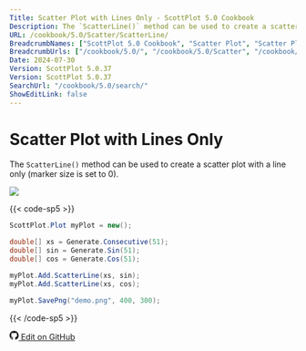 ```yaml
---
Title: Scatter Plot with Lines Only - ScottPlot 5.0 Cookbook
Description: The `ScatterLine()` method can be used to create a scatter plot with a line only (marker size is set to 0).
URL: /cookbook/5.0/Scatter/ScatterLine/
BreadcrumbNames: ["ScottPlot 5.0 Cookbook", "Scatter Plot", "Scatter Plot with Lines Only"]
BreadcrumbUrls: ["/cookbook/5.0/", "/cookbook/5.0/Scatter", "/cookbook/5.0/Scatter/ScatterLine"]
Date: 2024-07-30
Version: ScottPlot 5.0.37
Version: ScottPlot 5.0.37
SearchUrl: "/cookbook/5.0/search/"
ShowEditLink: false
---
```


# Scatter Plot with Lines Only


The `ScatterLine()` method can be used to create a scatter plot with a line only (marker size is set to 0).

[![](/cookbook/5.0/images/ScatterLine.png?240729212327)](/cookbook/5.0/images/ScatterLine.png?240729212327)

{{< code-sp5 >}}

```cs
ScottPlot.Plot myPlot = new();

double[] xs = Generate.Consecutive(51);
double[] sin = Generate.Sin(51);
double[] cos = Generate.Cos(51);

myPlot.Add.ScatterLine(xs, sin);
myPlot.Add.ScatterLine(xs, cos);

myPlot.SavePng("demo.png", 400, 300);

```

{{< /code-sp5 >}}

<a href='https://github.com/ScottPlot/ScottPlot/blob/main/src/ScottPlot5/ScottPlot5%20Cookbook/Recipes/PlotTypes/Scatter.cs'><svg xmlns="http://www.w3.org/2000/svg" width="16" height="16" fill="currentColor" class="mb-1 bi bi-github" viewBox="0 0 16 16">
  <path d="M8 0C3.58 0 0 3.58 0 8c0 3.54 2.29 6.53 5.47 7.59.4.07.55-.17.55-.38 0-.19-.01-.82-.01-1.49-2.01.37-2.53-.49-2.69-.94-.09-.23-.48-.94-.82-1.13-.28-.15-.68-.52-.01-.53.63-.01 1.08.58 1.23.82.72 1.21 1.87.87 2.33.66.07-.52.28-.87.51-1.07-1.78-.2-3.64-.89-3.64-3.95 0-.87.31-1.59.82-2.15-.08-.2-.36-1.02.08-2.12 0 0 .67-.21 2.2.82.64-.18 1.32-.27 2-.27s1.36.09 2 .27c1.53-1.04 2.2-.82 2.2-.82.44 1.1.16 1.92.08 2.12.51.56.82 1.27.82 2.15 0 3.07-1.87 3.75-3.65 3.95.29.25.54.73.54 1.48 0 1.07-.01 1.93-.01 2.2 0 .21.15.46.55.38A8.01 8.01 0 0 0 16 8c0-4.42-3.58-8-8-8"/>
</svg> Edit on GitHub</a>

